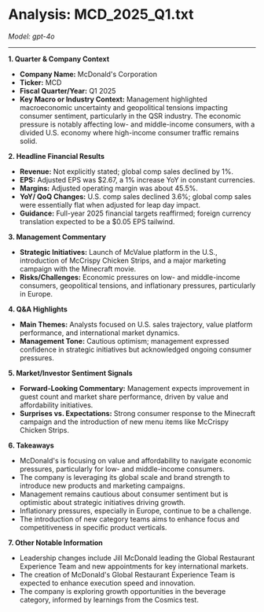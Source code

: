 # Analysis: MCD_2025_Q1.txt

*Model: gpt-4o*

---

**1. Quarter & Company Context**

- **Company Name:** McDonald's Corporation
- **Ticker:** MCD
- **Fiscal Quarter/Year:** Q1 2025
- **Key Macro or Industry Context:** Management highlighted macroeconomic uncertainty and geopolitical tensions impacting consumer sentiment, particularly in the QSR industry. The economic pressure is notably affecting low- and middle-income consumers, with a divided U.S. economy where high-income consumer traffic remains solid.

**2. Headline Financial Results**

- **Revenue:** Not explicitly stated; global comp sales declined by 1%.
- **EPS:** Adjusted EPS was $2.67, a 1% increase YoY in constant currencies.
- **Margins:** Adjusted operating margin was about 45.5%.
- **YoY/ QoQ Changes:** U.S. comp sales declined 3.6%; global comp sales were essentially flat when adjusted for leap day impact.
- **Guidance:** Full-year 2025 financial targets reaffirmed; foreign currency translation expected to be a $0.05 EPS tailwind.

**3. Management Commentary**

- **Strategic Initiatives:** Launch of McValue platform in the U.S., introduction of McCrispy Chicken Strips, and a major marketing campaign with the Minecraft movie.
- **Risks/Challenges:** Economic pressures on low- and middle-income consumers, geopolitical tensions, and inflationary pressures, particularly in Europe.

**4. Q&A Highlights**

- **Main Themes:** Analysts focused on U.S. sales trajectory, value platform performance, and international market dynamics.
- **Management Tone:** Cautious optimism; management expressed confidence in strategic initiatives but acknowledged ongoing consumer pressures.

**5. Market/Investor Sentiment Signals**

- **Forward-Looking Commentary:** Management expects improvement in guest count and market share performance, driven by value and affordability initiatives.
- **Surprises vs. Expectations:** Strong consumer response to the Minecraft campaign and the introduction of new menu items like McCrispy Chicken Strips.

**6. Takeaways**

- McDonald's is focusing on value and affordability to navigate economic pressures, particularly for low- and middle-income consumers.
- The company is leveraging its global scale and brand strength to introduce new products and marketing campaigns.
- Management remains cautious about consumer sentiment but is optimistic about strategic initiatives driving growth.
- Inflationary pressures, especially in Europe, continue to be a challenge.
- The introduction of new category teams aims to enhance focus and competitiveness in specific product verticals.

**7. Other Notable Information**

- Leadership changes include Jill McDonald leading the Global Restaurant Experience Team and new appointments for key international markets.
- The creation of McDonald's Global Restaurant Experience Team is expected to enhance execution speed and innovation.
- The company is exploring growth opportunities in the beverage category, informed by learnings from the Cosmics test.